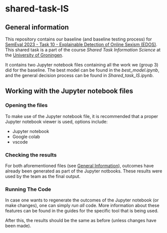 # shared-task-IS

## General information
This repository contains our baseline (and baseline testing process) for [SemEval 2023 - Task 10 - Explainable Detection of Online Sexism (EDOS)](https://codalab.lisn.upsaclay.fr/competitions/7124).
This shared task is a part of the course *Shared Task Information Science* at the [University of Groningen](https://www.rug.nl/).

It contains two Jupyter notebook files containing all the work we (group 3) did for the baseline.
The best model can be found in the *best_model.ipynb*, and the general decision process can be found in *Shared_task_IS.ipynb*.

## Working with the Jupyter notebook files

### Opening the files
To make use of the Jupyter notebook file, it is recommended that a proper Jupyter notebook viewer is used, options include:
- Jupyter notebook
- Google colab
- vscode

### Checking the results
For both aforementioned files (see [General Information](##-General-information)), outcomes have already been generated as part of the Jupyter notbooks. These results were used by the team as the final output.

### Running The Code
In case one wants to regenerate the outcomes of the Jupyter notebook (or make changes), one can simply *run all* code. More information about these features can be found in the guides for the specific tool that is being used.

After this, the results should be the same as before (unless changes have been made).